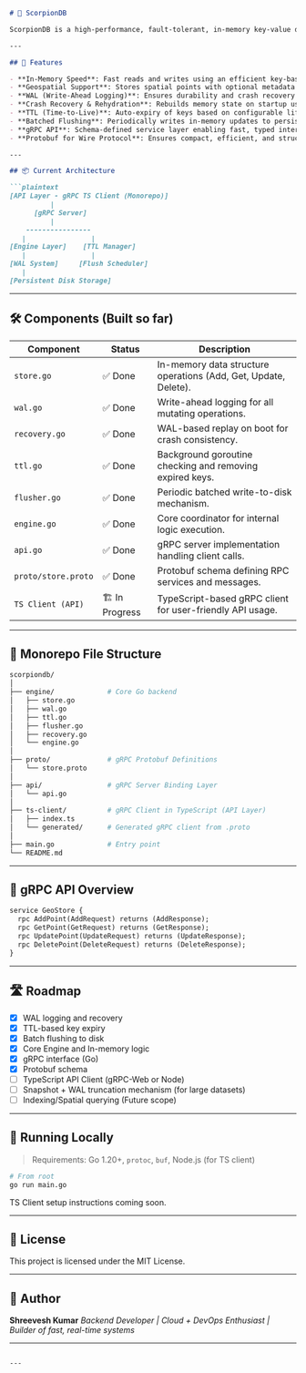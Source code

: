 


````markdown
# 🦂 ScorpionDB

ScorpionDB is a high-performance, fault-tolerant, in-memory key-value datastore optimized for geospatial data operations. Designed with speed and resilience in mind, it supports write-ahead logging, TTL-based expiration, and efficient batched disk persistence — all accessible through a clean gRPC API interface.

---

## 🚀 Features

- **In-Memory Speed**: Fast reads and writes using an efficient key-based in-memory store.
- **Geospatial Support**: Stores spatial points with optional metadata for advanced location-aware use cases.
- **WAL (Write-Ahead Logging)**: Ensures durability and crash recovery by logging all mutating operations before execution.
- **Crash Recovery & Rehydration**: Rebuilds memory state on startup using WAL replay.
- **TTL (Time-to-Live)**: Auto-expiry of keys based on configurable lifespan.
- **Batched Flushing**: Periodically writes in-memory updates to persistent storage in optimized batches.
- **gRPC API**: Schema-defined service layer enabling fast, typed interaction with clients.
- **Protobuf for Wire Protocol**: Ensures compact, efficient, and structured communication.

---

## 📦 Current Architecture

```plaintext
[API Layer - gRPC TS Client (Monorepo)]
          |
      [gRPC Server]
          |
    ----------------
   |                |
[Engine Layer]    [TTL Manager]
   |                |
[WAL System]     [Flush Scheduler]
   |
[Persistent Disk Storage]
````

---

## 🛠 Components (Built so far)

| Component           | Status         | Description                                                     |
| ------------------- | -------------- | --------------------------------------------------------------- |
| `store.go`          | ✅ Done         | In-memory data structure operations (Add, Get, Update, Delete). |
| `wal.go`            | ✅ Done         | Write-ahead logging for all mutating operations.                |
| `recovery.go`       | ✅ Done         | WAL-based replay on boot for crash consistency.                 |
| `ttl.go`            | ✅ Done         | Background goroutine checking and removing expired keys.        |
| `flusher.go`        | ✅ Done         | Periodic batched write-to-disk mechanism.                       |
| `engine.go`         | ✅ Done         | Core coordinator for internal logic execution.                  |
| `api.go`            | ✅ Done         | gRPC server implementation handling client calls.               |
| `proto/store.proto` | ✅ Done         | Protobuf schema defining RPC services and messages.             |
| `TS Client (API)`   | 🏗 In Progress | TypeScript-based gRPC client for user-friendly API usage.       |

---

## 📁 Monorepo File Structure

```bash
scorpiondb/
│
├── engine/             # Core Go backend
│   ├── store.go
│   ├── wal.go
│   ├── ttl.go
│   ├── flusher.go
│   ├── recovery.go
│   └── engine.go
│
├── proto/              # gRPC Protobuf Definitions
│   └── store.proto
│
├── api/                # gRPC Server Binding Layer
│   └── api.go
│
├── ts-client/          # gRPC Client in TypeScript (API Layer)
│   ├── index.ts
│   └── generated/      # Generated gRPC client from .proto
│
├── main.go             # Entry point
└── README.md
```

---

## 📡 gRPC API Overview

```protobuf
service GeoStore {
  rpc AddPoint(AddRequest) returns (AddResponse);
  rpc GetPoint(GetRequest) returns (GetResponse);
  rpc UpdatePoint(UpdateRequest) returns (UpdateResponse);
  rpc DeletePoint(DeleteRequest) returns (DeleteResponse);
}
```

---

## 🛣️ Roadmap

* [x] WAL logging and recovery
* [x] TTL-based key expiry
* [x] Batch flushing to disk
* [x] Core Engine and In-memory logic
* [x] gRPC interface (Go)
* [x] Protobuf schema
* [ ] TypeScript API Client (gRPC-Web or Node)
* [ ] Snapshot + WAL truncation mechanism (for large datasets)
* [ ] Indexing/Spatial querying (Future scope)

---

## 🧪 Running Locally

> Requirements: Go 1.20+, `protoc`, `buf`, Node.js (for TS client)

```bash
# From root
go run main.go
```

TS Client setup instructions coming soon.

---

## 📖 License

This project is licensed under the MIT License.

---

## 👤 Author

**Shreevesh Kumar**
*Backend Developer | Cloud + DevOps Enthusiast | Builder of fast, real-time systems*

---

```

---

